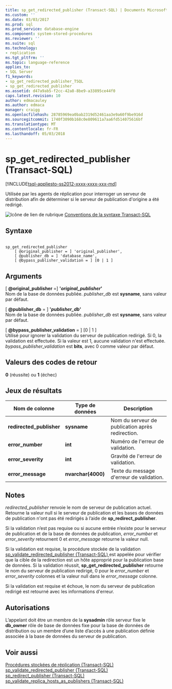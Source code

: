 ```yaml
---
title: sp_get_redirected_publisher (Transact-SQL) | Documents Microsoft
ms.custom: ''
ms.date: 03/03/2017
ms.prod: sql
ms.prod_service: database-engine
ms.component: system-stored-procedures
ms.reviewer: ''
ms.suite: sql
ms.technology:
- replication
ms.tgt_pltfrm: ''
ms.topic: language-reference
applies_to:
- SQL Server
f1_keywords:
- sp_get_redirected_publisher_TSQL
- sp_get_redirected_publisher
ms.assetid: d47a9ab5-f2cc-42a8-8be9-a33895ce44f0
caps.latest.revision: 10
author: edmacauley
ms.author: edmaca
manager: craigg
ms.openlocfilehash: 28785969ea0bab2319d52461aa3e9a60f9be916d
ms.sourcegitcommit: 1740f3090b168c0e809611a7aa6fd514075616bf
ms.translationtype: MT
ms.contentlocale: fr-FR
ms.lasthandoff: 05/03/2018
---
```

# <a name="spgetredirectedpublisher-transact-sql"></a>sp_get_redirected_publisher (Transact-SQL)
[!INCLUDE[tsql-appliesto-ss2012-xxxx-xxxx-xxx-md](../../includes/tsql-appliesto-ss2012-xxxx-xxxx-xxx-md.md)]

  Utilisée par les agents de réplication pour interroger un serveur de distribution afin de déterminer si le serveur de publication d'origine a été redirigé.  
  
 ![Icône de lien de rubrique](../../database-engine/configure-windows/media/topic-link.gif "Icône lien de rubrique") [Conventions de la syntaxe Transact-SQL](../../t-sql/language-elements/transact-sql-syntax-conventions-transact-sql.md)  
  
## <a name="syntax"></a>Syntaxe  
  
```  
  
sp_get_redirected_publisher   
    [ @original_publisher = ] 'original_publisher',  
    [ @publisher_db = ] 'database_name',   
    [ @bypass_publisher_validation = ] [0 | 1 ]  
```  
  
## <a name="arguments"></a>Arguments  
 [ **@original_publisher** =] **'***original_publisher***'**  
 Nom de la base de données publiée. *publisher_db* est **sysname**, sans valeur par défaut.  
  
 [ **@publisher_db** = ] **'***publisher_db***'**  
 Nom de la base de données publiée. *publisher_db* est **sysname**, sans valeur par défaut.  
  
 [ **@bypass_publisher_validation** = ] [0 | 1 ]  
 Utilisé pour ignorer la validation du serveur de publication redirigé. Si 0, la validation est effectuée. Si la valeur est 1, aucune validation n'est effectuée. *bypass_publisher_validation* est **bits**, avec 0 comme valeur par défaut.  
  
## <a name="return-code-values"></a>Valeurs des codes de retour  
 **0** (réussite) ou **1** (échec)  
  
## <a name="result-sets"></a>Jeux de résultats  
  
|Nom de colonne|Type de données| Description|  
|-----------------|---------------|-----------------|  
|**redirected_publisher**|**sysname**|Nom du serveur de publication après redirection.|  
|**error_number**|**int**|Numéro de l'erreur de validation.|  
|**error_severity**|**int**|Gravité de l'erreur de validation.|  
|**error_message**|**nvarchar(4000)**|Texte du message d'erreur de validation.|  
  
## <a name="remarks"></a>Notes  
 *redirected_publisher* renvoie le nom de serveur de publication actuel. Retourne la valeur null si le serveur de publication et les bases de données de publication n'ont pas été redirigés à l’aide de **sp_redirect_publisher**.  
  
 Si la validation n’est pas requise ou si aucune entrée n’existe pour le serveur de publication et de la base de données de publication, *error_number* et *error_severity* retournent 0 et *error_message* retourne la valeur null.  
  
 Si la validation est requise, la procédure stockée de la validation [sp_validate_redirected_publisher &#40;Transact-SQL&#41; ](../../relational-databases/system-stored-procedures/sp-validate-redirected-publisher-transact-sql.md) est appelée pour vérifier que la cible de la redirection est un hôte approprié pour la publication base de données. Si la validation réussit, **sp_get_redirected_publisher** retourne le nom du serveur de publication redirigé, 0 pour le *error_number* et *error_severity* colonnes et la valeur null dans le *error_message* colonne.  
  
 Si la validation est requise et échoue, le nom du serveur de publication redirigé est retourné avec les informations d'erreur.  
  
## <a name="permissions"></a>Autorisations  
 L’appelant doit être un membre de la **sysadmin** rôle serveur fixe le **db_owner** rôle de base de données fixe pour la base de données de distribution ou un membre d’une liste d’accès à une publication définie associée à la base de données du serveur de publication.  
  
## <a name="see-also"></a>Voir aussi  
 [Procédures stockées de réplication &#40;Transact-SQL&#41;](../../relational-databases/system-stored-procedures/replication-stored-procedures-transact-sql.md)   
 [sp_validate_redirected_publisher &#40;Transact-SQL&#41;](../../relational-databases/system-stored-procedures/sp-validate-redirected-publisher-transact-sql.md)   
 [sp_redirect_publisher &#40;Transact-SQL&#41;](../../relational-databases/system-stored-procedures/sp-redirect-publisher-transact-sql.md)   
 [sp_validate_replica_hosts_as_publishers &#40;Transact-SQL&#41;](../../relational-databases/system-stored-procedures/sp-validate-replica-hosts-as-publishers-transact-sql.md)  
  
  
